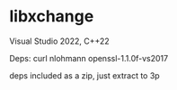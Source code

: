 # libxchange

Visual Studio 2022, C++22

Deps:
curl
nlohmann
openssl-1.1.0f-vs2017

deps included as a zip, just extract to 3p
